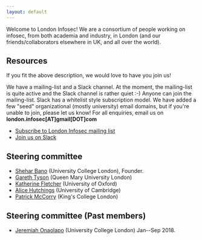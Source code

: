 ```yaml
---
layout: default
---
```


Welcome to London Infosec! We are a consortium of people working on infosec, from both academia and industry, in London (and our friends/collaborators elsewhere in UK, and all over the world).

<h2 id="resources"> Resources </h2>

If you fit the above description, we would love to have you join us!

We have a mailing-list and a Slack channel. At the moment, the mailing-list is quite active and the Slack channel is rather quiet :-) Anyone can join the mailing-list. Slack has a whitelist style subscription model. We have added a few "seed" organizational (mostly university) email domains, but if you're unable to join, please let us know! For all enquiries, email us on **london.infosec[AT]gmail[DOT]com**


* [Subscribe to London Infosec mailing list](https://www.jiscmail.ac.uk/cgi-bin/webadmin?SUBED1=LONDON-INFOSEC&A=1)
* [Join us on Slack](https://london-infosec.slack.com/)

<h2 id="steering"> Steering committee </h2>

* [Shehar Bano](http://sheharbano.com) (University College London), Founder.
* [Gareth Tyson](http://www.eecs.qmul.ac.uk/~tysong/) (Queen Mary University London)
* [Katherine Fletcher](https://www.cs.ox.ac.uk/people/katherine.fletcher/) (University of Oxford)
* [Alice Hutchings](https://www.cl.cam.ac.uk/~ah793/) (University of Cambridge)
* [Patrick McCorry](http://www0.cs.ucl.ac.uk/staff/P.McCorry/) (King's College London)
<h2 id="steering-previous"> Steering committee (Past members) </h2>

* [Jeremiah Onaolapo](http://www0.cs.ucl.ac.uk/staff/J.Onaolapo/) (University College London) Jan--Sep 2018.
